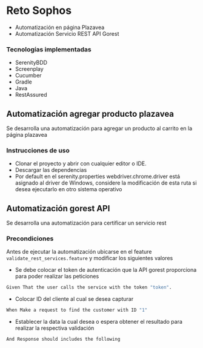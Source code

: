 # Reto Sophos
- Automatización en página Plazavea
- Automatización Servicio REST API Gorest  
### Tecnologías implementadas
- SerenityBDD
- Screenplay
- Cucumber
- Gradle
- Java
- RestAssured
## Automatización agregar producto plazavea
Se desarrolla una automatización para agregar un producto al carrito en la página plazavea
### Instrucciones de uso
- Clonar el proyecto y abrir con cualquier editor o IDE.  
- Descargar las dependencias
- Por default en el serenity.properties webdriver.chrome.driver está asignado al driver de Windows, considere la modificación de esta ruta si desea
ejecutarlo en otro sistema operativo
## Automatización gorest API
Se desarrolla una automatización para certificar un servicio rest
### Precondiciones
Antes de ejecutar la automatización ubicarse en el feature `validate_rest_services.feature` y modificar los siguientes valores
- Se debe colocar el token de autenticación que la API gorest proporciona para poder realizar las peticiones
```bash
Given That the user calls the service with the token "token".
```
- Colocar ID del cliente al cual se desea capturar
```bash
When Make a request to find the customer with ID "1"
```
- Establecer la data la cual desea o espera obtener el resultado para realizar la respectiva validación
```bash
And Response should includes the following
```